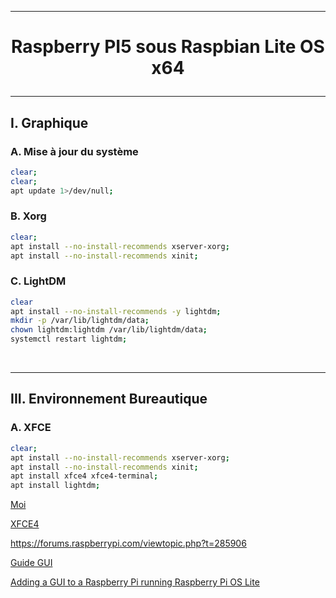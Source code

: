 --------------------------------------------------------------------------------------------------------------------------------------------------------------------------------------------------------------------------------------
# <p align='center'>  Raspberry PI5 sous Raspbian Lite OS x64 </p>

--------------------------------------------------------------------------------------------------------------------------------------------------------------------------------------------------------------------------------------
## I. Graphique
### A. Mise à jour du système
```bash
clear;
clear;
apt update 1>/dev/null;
```

### B. Xorg
```bash
clear;
apt install --no-install-recommends xserver-xorg;
apt install --no-install-recommends xinit;
```

### C. LightDM
```bash
clear
apt install --no-install-recommends -y lightdm;
mkdir -p /var/lib/lightdm/data;
chown lightdm:lightdm /var/lib/lightdm/data;
systemctl restart lightdm;
```

<br />

--------------------------------------------------------------------------------------------------------------------------------------------------------------------------------------------------------------------------------------
## III. Environnement Bureautique
### A. XFCE
```bash
clear;
apt install --no-install-recommends xserver-xorg;
apt install --no-install-recommends xinit;
apt install xfce4 xfce4-terminal;
apt install lightdm;
```




[Moi](https://forums.raspberrypi.com/viewtopic.php?t=361664)

[XFCE4](https://www.pragmaticlinux.com/2020/11/install-the-xfce-desktop-on-your-raspberry-pi/?utm_content=cmp-true)

https://forums.raspberrypi.com/viewtopic.php?t=285906

[Guide GUI](https://forums.raspberrypi.com/viewtopic.php?t=133691)

[Adding a GUI to a Raspberry Pi running Raspberry Pi OS Lite](https://gijs-de-jong.nl/posts/adding-a-gui-to-a-raspberry-pi-with-vnc/)
